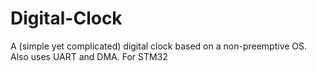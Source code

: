 # Digital-Clock
A (simple yet complicated) digital clock based on a non-preemptive OS. Also uses UART and DMA. For STM32
